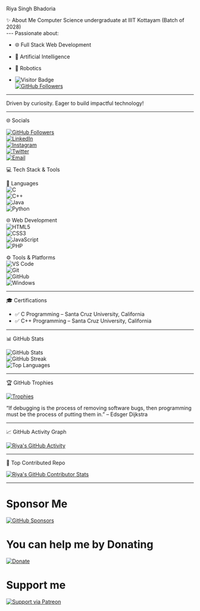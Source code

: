    Riya Singh Bhadoria 

✨ About Me
 Computer Science undergraduate at IIIT Kottayam (Batch of 2028)  
--- Passionate about:
- 🌐 Full Stack Web Development  
- 🤖 Artificial Intelligence  
- 🤖 Robotics

- ![Visitor Badge](https://komarev.com/ghpvc/?username=Riiocodee&style=flat-square&color=blue)  
[![GitHub Followers](https://img.shields.io/github/followers/Riiocodee?style=social)](https://github.com/Riiocodee)  

---

Driven by curiosity. Eager to build impactful technology!

---

 🌐 Socials

[![GitHub Followers](https://img.shields.io/github/followers/Riiocodee?style=social)](https://github.com/Riiocodee)  
[![LinkedIn](https://img.shields.io/badge/LinkedIn-blue?logo=linkedin&logoColor=white)](https://www.linkedin.com/in/riya-singh-bhadoria)  
[![Instagram](https://img.shields.io/badge/Instagram-E4405F?logo=instagram&logoColor=white)](https://www.instagram.com/singh_riyaofficial/)  
[![Twitter](https://img.shields.io/badge/Twitter-1DA1F2?logo=twitter&logoColor=white)](https://twitter.com/RiyaSBhadoria)  
[![Email](https://img.shields.io/badge/Email-D14836?logo=gmail&logoColor=white)](mailto:jr.mpriya225@gmail.com)

💻 Tech Stack & Tools

 🧠 Languages  
![C](https://img.shields.io/badge/C-00599C?style=flat&logo=c&logoColor=white)  
![C++](https://img.shields.io/badge/C++-00599C?style=flat&logo=c%2B%2B&logoColor=white)  
![Java](https://img.shields.io/badge/Java-ED8B00?style=flat&logo=openjdk&logoColor=white)  
![Python](https://img.shields.io/badge/Python-3776AB?style=flat&logo=python&logoColor=white)  

 🌐 Web Development  
![HTML5](https://img.shields.io/badge/HTML5-E34F26?style=flat&logo=html5&logoColor=white)  
![CSS3](https://img.shields.io/badge/CSS3-1572B6?style=flat&logo=css3&logoColor=white)  
![JavaScript](https://img.shields.io/badge/JavaScript-F7DF1E?style=flat&logo=javascript&logoColor=black)  
![PHP](https://img.shields.io/badge/PHP-777BB4?style=flat&logo=php&logoColor=white)  

 ⚙ Tools & Platforms  
![VS Code](https://img.shields.io/badge/VSCode-007ACC?style=flat&logo=visual-studio-code&logoColor=white)  
![Git](https://img.shields.io/badge/Git-F05032?style=flat&logo=git&logoColor=white)  
![GitHub](https://img.shields.io/badge/GitHub-181717?style=flat&logo=github&logoColor=white)  
![Windows](https://img.shields.io/badge/Windows-0078D6?style=flat&logo=windows&logoColor=white)

---
 🎓 Certifications

- ✅ C Programming – Santa Cruz University, California  
- ✅ C++ Programming – Santa Cruz University, California

---
 📊 GitHub Stats

![GitHub Stats](https://github-readme-stats.vercel.app/api?username=Riiocodee&show_icons=true&theme=algolia&count_private=true)  
![GitHub Streak](https://github-readme-streak-stats.herokuapp.com/?user=Riiocodee&theme=algolia)  
![Top Languages](https://github-readme-stats.vercel.app/api/top-langs/?username=Riiocodee&layout=compact&theme=algolia)

---
🏆 GitHub Trophies

[![Trophies](https://github-profile-trophy.vercel.app/?username=Riiocodee&theme=algolia&column=7&margin-w=5&no-frame=true)](https://github.com/ryo-ma/github-profile-trophy)

“If debugging is the process of removing software bugs, then programming must be the 
process of putting them in.” – Edsger Dijkstra

---

 📈 GitHub Activity Graph

[![Riya's GitHub Activity](https://github-readme-activity-graph.vercel.app/graph?username=Riiocodee&theme=algolia&hide_border=true)](https://github.com/Ashutosh00710/github-readme-activity-graph)

---

 📌 Top Contributed Repo

[![Riya's GitHub Contributor Stats](https://github-contributor-stats.vercel.app/api?username=Riiocodee&limit=5&theme=algolia&combine_all_yearly_contributions=true)](https://github.com/Riiocodee)

---

# Sponsor Me

[![GitHub Sponsors](https://img.shields.io/badge/GitHub%20Sponsors-DB61A2?style=for-the-badge&logo=github-sponsors&logoColor=white)](https://github.com/sponsors/Riiocodee)

# You can help me by Donating
 [![Donate](https://img.shields.io/badge/Support%20Me-Linktree-brightgreen?style=for-the-badge&logo=linktree)](https://linktr.ee/yourname)
 
# Support me 
[![Support via Patreon](https://img.shields.io/badge/Patreon-Support-orange?style=for-the-badge&logo=patreon)](https://www.patreon.com/yourname)
